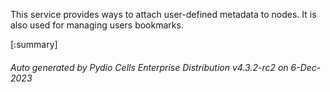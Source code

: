 






This service provides ways to attach user-defined metadata to nodes. It is also used for managing users bookmarks.

[:summary]

###### Auto generated by Pydio Cells Enterprise Distribution v4.3.2-rc2 on 6-Dec-2023
